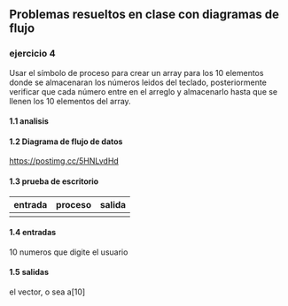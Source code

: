 ## Problemas resueltos en clase con diagramas de flujo
### ejercicio 4
Usar el símbolo de proceso para crear un array para los 10 elementos donde se almacenaran los números leidos del teclado, posteriormente verificar que cada número entre en el arreglo y almacenarlo hasta que se llenen los 10 elementos del array.
 #### 1.1 analisis 

#### 1.2 Diagrama de flujo de datos
https://postimg.cc/5HNLvdHd

#### 1.3 prueba de escritorio
|entrada|proceso|salida|
|------------|-------------|----------|
|            |              |         |

#### 1.4 entradas
10 numeros que digite el usuario
#### 1.5 salidas
el vector, o sea a[10]
